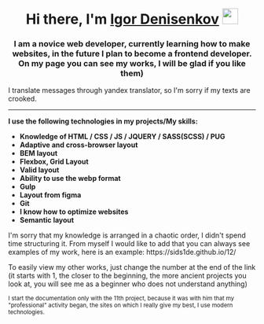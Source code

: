 <h1 align="center">Hi there, I'm <a href="https://github.com/sids1de" target="_blank">Igor Denisenkov</a> 
<img src="https://github.com/blackcater/blackcater/raw/main/images/Hi.gif" height="32"/></h1>
<h3 align="center">I am a novice web developer, currently learning how to make websites, in the future I plan to become a frontend developer. On my page you can see my works, I will be glad if you like them)</h3>
<p>I translate messages through yandex translator, so I'm sorry if my texts are crooked.</p>
<hr>
<strong>I use the following technologies in my projects/My skills:</strong>
<ul>
  <li><strong>Knowledge of HTML / CSS / JS / JQUERY / SASS(SCSS) / PUG</strong></li>
  <li><strong>Adaptive and cross-browser layout</strong></li>
  <li><strong>BEM layout</strong></li>
  <li><strong>Flexbox, Grid Layout</strong></li>
  <li><strong>Valid layout</strong></li>
  <li><strong>Ability to use the webp format</strong></li>
  <li><strong>Gulp</strong></li>
  <li><strong>Layout from figma</strong></li>
  <li><strong>Git</strong></li>
  <li><strong>I know how to optimize websites</strong></li>
  <li><strong>Semantic layout</strong></li>
</ul>
<p>I'm sorry that my knowledge is arranged in a chaotic order, I didn't spend time structuring it. From myself I would like to add that you can always see examples of my work, here is an example: https://sids1de.github.io/12/</p>
<p>To easily view my other works, just change the number at the end of the link (it starts with 1, the closer to the beginning, the more ancient projects you look at, you will see me as a beginner who does not understand anything)</p>
<p><small>I start the documentation only with the 11th project, because it was with him that my "professional" activity began, the sites on which I really give my best, I use modern technologies.</small></p>
